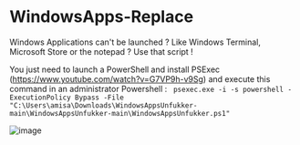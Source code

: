 # WindowsApps-Replace
Windows Applications can't be launched ? Like Windows Terminal, Microsoft Store or the notepad ? Use that script !

You just need to launch a PowerShell and install PSExec (https://www.youtube.com/watch?v=G7VP9h-v9Sg) and execute this command in an administrator Powershell : 
` psexec.exe -i -s powershell -ExecutionPolicy Bypass -File "C:\Users\amisa\Downloads\WindowsAppsUnfukker-main\WindowsAppsUnfukker-main\WindowsAppsUnfukker.ps1"`

![image](https://user-images.githubusercontent.com/82168053/169689410-b4b27d2e-be1a-48cf-90e2-59c2274b88cc.png)
